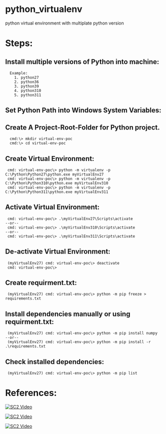 # python_virtualenv
python virtual environment with multiplate python version

# Steps:
## Install multiple versions of Python into machine:
```
  Example:
    1. python27
    2. python36
    3. python39
    4. python310
    5. python311
```
## Set Python Path into Windows System Variables:

## Create A Project-Root-Folder for Python project.
```
  cmd:\> mkdir virtual-env-poc
  cmd:\> cd virtual-env-poc
```

## Create Virtual Environment:
```
 cmd: virtual-env-poc\> python -m virtualenv -p C:\Python\Python27\python.exe myVirtualEnv27
 cmd: virtual-env-poc\> python -m virtualenv -p C:\Python\Python310\python.exe myVirtualEnv310
 cmd: virtual-env-poc\> python -m virtualenv -p C:\Python\Python311\python.exe myVirtualEnv311

```

## Activate Virtual Environment:
```
 cmd: virtual-env-poc\> .\myVirtualEnv27\Scripts\activate
--or--
 cmd: virtual-env-poc\> .\myVirtualEnv310\Scripts\activate
--or--
 cmd: virtual-env-poc\> .\myVirtualEnv311\Scripts\activate
```

## De-activate Virtual Environment:
```
 (myVirtualEnv27) cmd: virtual-env-poc\> deactivate
 cmd: virtual-env-poc\>
```

## Create requirment.txt:
```
 (myVirtualEnv27) cmd: virtual-env-poc\> python -m pip freeze > requirements.txt

```

## Install dependencies manually or using requirment.txt:
```
 (myVirtualEnv27) cmd: virtual-env-poc\> python -m pip install numpy
--or--
 (myVirtualEnv27) cmd: virtual-env-poc\> python -m pip install -r .\requirements.txt
```

## Check installed dependencies:
```
 (myVirtualEnv27) cmd: virtual-env-poc\> python -m pip list
```

# References:
[![SC2 Video](https://img.youtube.com/vi/sk-ikK90AyQ/0.jpg)](https://www.youtube.com/watch?v=sk-ikK90AyQ)

[![SC2 Video](https://img.youtube.com/vi/ggRsauJcEyE/0.jpg)](https://www.youtube.com/watch?v=ggRsauJcEyE)

[![SC2 Video](https://img.youtube.com/vi/Lah7WGW6exg/0.jpg)](https://www.youtube.com/watch?v=Lah7WGW6exg)
